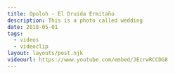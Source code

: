 ```yaml
---
title: Opoloh - El Druida Ermitaño
description: This is a photo called wedding
date: 2018-05-01
tags:
  - videos
  - videoclip
layout: layouts/post.njk
videourl: https://www.youtube.com/embed/JEcrwRCCDG8
---
```

